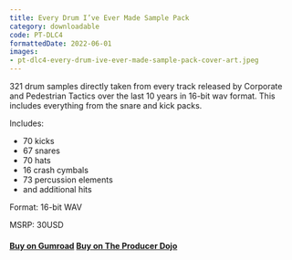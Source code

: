 ```yaml
---
title: Every Drum I’ve Ever Made Sample Pack
category: downloadable
code: PT-DLC4
formattedDate: 2022-06-01
images:
- pt-dlc4-every-drum-ive-ever-made-sample-pack-cover-art.jpeg
---
```


321 drum samples directly taken from every track released by Corporate and Pedestrian Tactics over the last 10 years in 16-bit wav format. This includes everything from the snare and kick packs.

Includes:

- 70 kicks
- 67 snares
- 70 hats
- 16 crash cymbals
- 73 percussion elements
- and additional hits

Format: 16-bit WAV

MSRP: 30USD

#### [Buy on Gumroad](https://pedestriantactics.gumroad.com/l/Pt-dlc4) [Buy on The Producer Dojo](https://producerdj.com/product/every-drum-ive-ever-made-sample-pack/)
